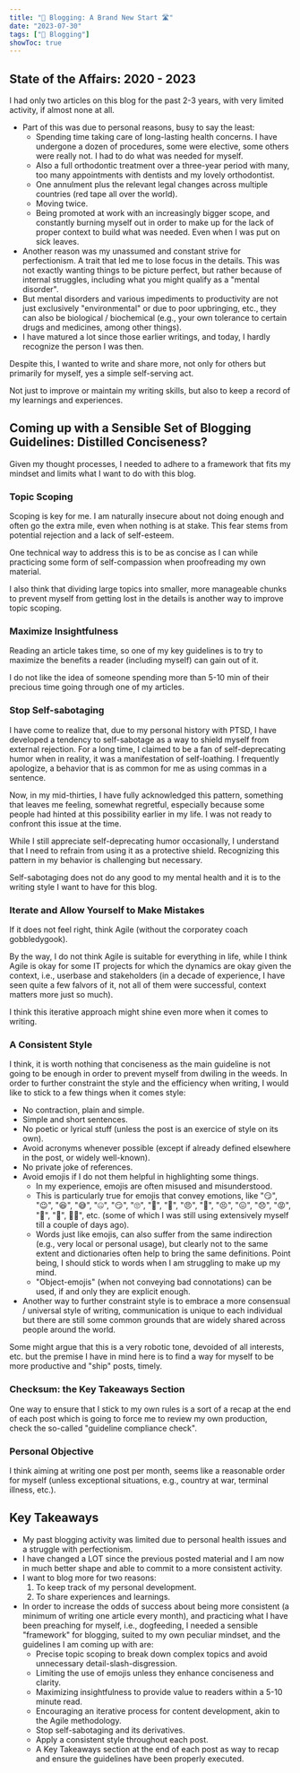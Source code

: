```yaml
---
title: "📝 Blogging: A Brand New Start 🛣️"
date: "2023-07-30"
tags: ["📝 Blogging"]
showToc: true
---
```


## State of the Affairs: 2020 - 2023

I had only two articles on this blog for the past 2-3 years, with very limited activity, if almost none at all.

- Part of this was due to personal reasons, busy to say the least:
  - Spending time taking care of long-lasting health concerns. I have undergone a dozen of procedures, some were elective, some others were really not. I had to do what was needed for myself.
  - Also a full orthodontic treatment over a three-year period with many, too many appointments with dentists and my lovely orthodontist.
  - One annulment plus the relevant legal changes across multiple countries (red tape all over the world).
  - Moving twice.
  - Being promoted at work with an increasingly bigger scope, and constantly burning myself out in order to make up for the lack of proper context to build what was needed. Even when I was put on sick leaves.
- Another reason was my unassumed and constant strive for perfectionism. A trait that led me to lose focus in the details. This was not exactly wanting things to be picture perfect, but rather because of internal struggles, including what you might qualify as a "mental disorder".
- But mental disorders and various impediments to productivity are not just exclusively "environmental" or due to poor upbringing, etc., they can also be biological / biochemical (e.g., your own tolerance to certain drugs and medicines, among other things).
- I have matured a lot since those earlier writings, and today, I hardly recognize the person I was then. 

Despite this, I wanted to write and share more, not only for others but primarily for myself, yes a simple self-serving act. 

Not just to improve or maintain my writing skills, but also to keep a record of my learnings and experiences.

## Coming up with a Sensible Set of Blogging Guidelines: Distilled Conciseness?

Given my thought processes, I needed to adhere to a framework that fits my mindset and limits what I want to do with this blog.

### Topic Scoping

Scoping is key for me. I am naturally insecure about not doing enough and often go the extra mile, even when nothing is at stake. This fear stems from potential rejection and a lack of self-esteem.

One technical way to address this is to be as concise as I can while practicing some form of self-compassion when proofreading my own material. 

I also think that dividing large topics into smaller, more manageable chunks to prevent myself from getting lost in the details is another way to improve topic scoping.

### Maximize Insightfulness

Reading an article takes time, so one of my key guidelines is to try to maximize the benefits a reader (including myself) can gain out of it.

I do not like the idea of someone spending more than 5-10 min of their precious time going through one of my articles.

### Stop Self-sabotaging

I have come to realize that, due to my personal history with PTSD, I have developed a tendency to self-sabotage as a way to shield myself from external rejection. For a long time, I claimed to be a fan of self-deprecating humor when in reality, it was a manifestation of self-loathing. I frequently apologize, a behavior that is as common for me as using commas in a sentence.

Now, in my mid-thirties, I have fully acknowledged this pattern, something that leaves me feeling, somewhat regretful, especially because some people had hinted at this possibility earlier in my life. I was not ready to confront this issue at the time.

While I still appreciate self-deprecating humor occasionally, I understand that I need to refrain from using it as a protective shield. Recognizing this pattern in my behavior is challenging but necessary.

Self-sabotaging does not do any good to my mental health and it is to the writing style I want to have for this blog. 

### Iterate and Allow Yourself to Make Mistakes

If it does not feel right, think Agile (without the corporatey coach gobbledygook). 

By the way, I do not think Agile is suitable for everything in life, while I think Agile is okay for some IT projects for which the dynamics are okay given the context, i.e., userbase and stakeholders (in a decade of experience, I have seen quite a few falvors of it, not all of them were successful, context matters more just so much). 

I think this iterative approach might shine even more when it comes to writing.

### A Consistent Style

I think, it is worth nothing that conciseness as the main guideline is not going to be enough in order to prevent myself from dwiling in the weeds. In order to further constraint the style and the efficiency when writing, I would like to stick to a few things when it comes style:
- No contraction, plain and simple.
- Simple and short sentences.
- No poetic or lyrical stuff (unless the post is an exercice of style on its own).
- Avoid acronyms whenever possible (except if already defined elsewhere in the post, or widely well-known).
- No private joke of references.
- Avoid emojis if I do not them helpful in highlighting some things.
  - In my experience, emojis are often misused and misunderstood. 
  - This is particularly true for emojis that convey emotions, like "😏", "😉", "😆", "😅", "🤐", "😏", "🙄", "🫣", "🤨", "😠", "🥹", "😣", "😖", "😞", "😡", "🤬", "😤", 🤷‍♀️", etc. (some of which I was still using extensively myself till a couple of days ago). 
  - Words just like emojis, can also suffer from the same indirection (e.g., very local or personal usage), but clearly not to the same extent and dictionaries often help to bring the same definitions. Point being, I should stick to words when I am struggling to make up my mind.
  - "Object-emojis" (when not conveying bad connotations) can be used, if and only they are explicit enough.
- Another way to further constraint style is to embrace a more consensual / universal style of writing, communication is unique to each individual but there are still some common grounds that are widely shared across people around the world.

Some might argue that this is a very robotic tone, devoided of all interests, etc. but the premise I have in mind here is to find a way for myself to be more productive and "ship" posts, timely.

### Checksum: the Key Takeaways Section

One way to ensure that I stick to my own rules is a sort of a recap at the end of each post which is going to force me to review my own production, check the so-called "guideline compliance check".

### Personal Objective

I think aiming at writing one post per month, seems like a reasonable order for myself (unless exceptional situations, e.g., country at war, terminal illness, etc.).

## Key Takeaways

- My past blogging activity was limited due to personal health issues and a struggle with perfectionism.
- I have changed a LOT since the previous posted material and I am now in much better shape and able to commit to a more consistent activity.
- I want to blog more for two reasons:
  1. To keep track of my personal development.
  2. To share experiences and learnings.
- In order to increase the odds of success about being more consistent (a minimum of writing one article every month), and practicing what I have been preaching for myself, i.e., dogfeeding, I needed a sensible "framework" for blogging, suited to my own peculiar mindset, and the guidelines I am coming up with are:
  - Precise topic scoping to break down complex topics and avoid unnecessary detail-slash-disgression.
  - Limiting the use of emojis unless they enhance conciseness and clarity.
  - Maximizing insightfulness to provide value to readers within a 5-10 minute read.
  - Encouraging an iterative process for content development, akin to the Agile methodology.
  - Stop self-sabotaging and its derivatives.
  - Apply a consistent style throughout each post.
  - A Key Takeaways section at the end of each post as way to recap and ensure the guidelines have been properly executed.